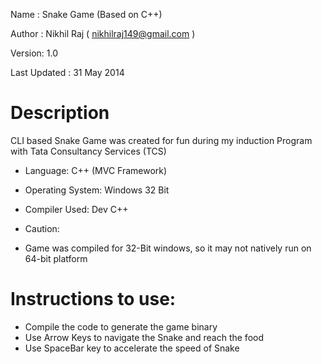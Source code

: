 Name : Snake Game (Based on C++)

Author : Nikhil Raj ( nikhilraj149@gmail.com )

Version: 1.0

Last Updated : 31 May 2014

# Description
 CLI based Snake Game was created for fun during my induction Program with Tata Consultancy Services (TCS)
 
 - Language: C++ (MVC Framework)
 - Operating System: Windows 32 Bit
 - Compiler Used: Dev C++
 
 - Caution:
 - Game was compiled for 32-Bit windows, so it may not natively run on 64-bit platform

# Instructions to use:
 - Compile the code to generate the game binary
 - Use Arrow Keys to navigate the Snake and reach the food
 - Use SpaceBar key to accelerate the speed of Snake